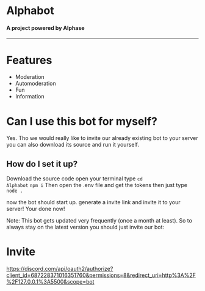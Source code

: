 # Alphabot
#### A project powered by Alphase
---
# Features
- Moderation
- Automoderation
- Fun
- Information

# Can I use this bot for myself?
Yes. Tho we would really like to invite our already existing bot to your server you can also download its source and run it yourself.

## How do I set it up?
Download the source code
open your terminal
type <code>cd Alphabot</code>
<code>npm i</code>
Then open the .env file and get the tokens
then just type <code>node .</code>

now the bot should start up.
generate a invite link and invite it to your server!
Your done now!

Note: This bot gets updated very frequently (once a month at least). So to always stay on the latest version you should just invite our bot:

# Invite
https://discord.com/api/oauth2/authorize?client_id=687228371016351760&permissions=8&redirect_uri=http%3A%2F%2F127.0.0.1%3A5500&scope=bot
